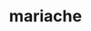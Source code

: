 ---
title: mariache
github: https://github.com/mariache
mode: dark
transition: 1s
score: 53.6
archetype:
- Cool Banner
-
---